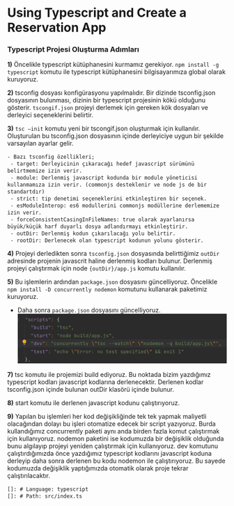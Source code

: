 # Using Typescript and Create a Reservation App


### Typescript Projesi Oluşturma Adımları

**1)** Öncelikle typescript kütüphanesini kurmamız gerekiyor. `npm install -g typescript` komutu ile typescript kütüphanesini bilgisayarımıza global olarak kuruyoruz.

**2)** tsconfig dosyası konfigürasyonu yapılmalıdır. Bir dizinde tsconfig.json dosyasının bulunması, dizinin bir typescript projesinin kökü olduğunu gösterir. `tscongif.json` projeyi derlemek için gereken kök dosyaları ve derleyici seçeneklerini belirtir.

**3)** `tsc –init` komutu yeni bir tscongif.json oluşturmak için kullanılır. Oluşturulan bu tsconfig.json dosyasının içinde derleyiciye uygun bir şekilde varsayılan ayarlar gelir.
   
 
    - Bazı tsconfig özellikleri;
     - target: Derleyicinin çıkaracağı hedef javascript sürümünü belirtmemize izin verir.
     - module: Derlenmiş javascript kodunda bir module yöneticisi kullanmamıza izin verir. (commonjs desteklenir ve node js de bir standartdır)
     - strict: tip denetimi seçeneklerini etkinleştiren bir seçenek.
     - esModuleInterop: es6 modullerini commonjs modüllerine derlememize izin verir.
     - forceConsistentCasingInFileNames: true olarak ayarlanırsa büyük/küçük harf duyarlı dosya adlandırmayı etkinleştirir.
     - outDir: Derlenmiş kodun çıkarılacağı yolu belirtir.
     - rootDir: Derlenecek olan typescript kodunun yolunu gösterir.

**4)** Projeyi derledikten sonra `tsconfig.json` dosyasında belirttiğimiz `outDir` adresinde projenin javascrit haline derlenmiş kodları bulunur. Derlenmiş projeyi çalıştırmak için node `{outDir}/app.js` komutu kullanılır.

**5)** Bu işlemlerin ardından `package.json` dosyasını güncelliyoruz. Öncelikle `npm install -D concurrently nodemon` komutunu kullanarak paketimiz kuruyoruz.

   - Daha sonra `package.json` dosyasını güncelliyoruz.
      ![](./images/package.png)

**7)** tsc komutu ile projemizi build ediyoruz. Bu noktada bizim yazdığımız typescript kodları javascript kodlarına derlenecektir. Derlenen kodlar tsconfig.json içinde bulunan outDir klasörü içinde bulunur. 

**8)** start komutu ile derlenen javascript kodunu çalıştırıyoruz.

**9)** Yapılan bu işlemleri her kod değişikliğinde tek tek yapmak maliyetli olacağından dolayı bu işleri otomatize edecek bir script yazıyoruz. Burda kullandığımız concurrently paketi aynı anda birden fazla komut çalıştırmak için kullanıyoruz. nodemon paketini ise kodumuzda bir değişiklik olduğunda bunu algılayıp projeyi yeniden çalıştırmak için kullanıyoruz. dev komutunu çalıştırdığımızda önce yazdığımız typescript kodlarını javascript koduna derleyip daha sonra derlenen bu kodu nodemon ile çalıştırıyoruz.  Bu sayede kodumuzda değişiklik yaptığımızda otomatik olarak proje tekrar çalıştırılacaktır.


    []: # Language: typescript
    []: # Path: src/index.ts
